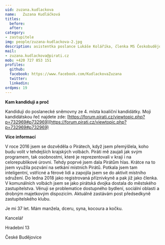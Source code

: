 ```yaml
---
uid: zuzana.kudlackova
name:   Zuzana Kudláčková
titles:
  before: 
  after:
category:
- zastupitele
img: people/zuzana-kudlackova-2.jpg
description: asistentka poslance Lukáše Koláříka, členka MS Českobudějovicko a zastupitelka v Českých Budějovicích
mail:
- zuzana.kudlackova@pirati.cz
mob: +420 727 853 151
profiles:
  github:
  facebook:	https://www.facebook.com/KudlackovaZuzana
  twitter:
  linkedin:
ordpms: 19 
---
```

**Kam kandiduji a proč**

Kandiduji do poslanecké sněmovny ze 4. místa koaliční kandidátky. Moji kandidátskou řeč najdete zde: [https://forum.pirati.cz/viewtopic.php?p=732969#p732969](https://forum.pirati.cz/viewtopic.php?p=732969#p732969)

**Více informací**

V roce 2016 jsem se dozvěděla o Pirátech, když jsem přemýšlela, koho budu volit v tehdejších krajských volbách. Piráti mě zaujali jak svým programem, tak osobnostmi, které je reprezentovali v kraji i na celorepublikové úrovni. Tehdy poprvé jsem dala Pirátům hlas. Krátce na to jsem využila pozvání na setkání místních Pirátů. Potkala jsem tam inteligentní, vstřícné a férové lidi a zapojila jsem se do aktivit místního sdružení. Do ledna 2018 jako registrovaná příznivkyně a pak již jako členka. V komunálních volbách jsem se jako pirátská dvojka dostala do městského zastupitelstva. Věnuji se problematice dostupného bydlení, sociální oblasti a drobným majetkovým dispozicím. Aktuálně zastávám post předsedkyně zastupitelského klubu.

Je mi 37 let. Mám manžela, dceru, syna, kocoura a kočku.

Kancelář

Hradební 13

České Budějovice
